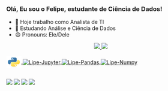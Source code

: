 ### Olá, Eu sou o Felipe, estudante de Ciência de Dados!

- 🔭 Hoje trabalho como Analista de TI
- 🌱 Estudando Análise e Ciência de Dados
- 😄 Pronouns: Ele/Dele

<div align="center">
  <a href="https://github.com/felipeacardozo">
  <img height="180em" src="https://github-readme-stats.vercel.app/api?username=felipeacardozo&show_icons=true&theme=gruvbox&include_all_commits=true&count_private=true"/>
  <img height="130em" src="https://github-readme-stats.vercel.app/api/top-langs/?username=felipeacardozo&layout=compact&langs_count=7&theme=gruvbox"/>    
</div>
  
<div style="display: inline_block"><br>
  <img align="center" alt="Lipe-Python" height="30" width="40" src="https://raw.githubusercontent.com/devicons/devicon/master/icons/python/python-original.svg">
  <img align="center" alt="Lipe-Jupyter" height="30" width="40" src="https://cdn.jsdelivr.net/gh/devicons/devicon/icons/jupyter/jupyter-original-wordmark.svg">
  <img align="center" alt="Lipe-Pandas" height="30" width="40" src="https://cdn.jsdelivr.net/gh/devicons/devicon/icons/pandas/pandas-original-wordmark.svg">
  <img align="center" alt="Lipe-Numpy" height="30" width="40" src="https://cdn.jsdelivr.net/gh/devicons/devicon/icons/numpy/numpy-original.svg">
</div>
  
  ##
  
<div> 
  <a href="https://www.linkedin.com/in/felipe-alves-cardozo/" target="_blank"><img src="https://img.shields.io/badge/-LinkedIn-%230077B5?style=for-the-badge&logo=linkedin&logoColor=white" target="_blank"></a> 
  <a href = "mailto:felipeacardozo@gmail.com"><img src="https://img.shields.io/badge/-Gmail-%23333?style=for-the-badge&logo=gmail&logoColor=white" target="_blank"></a>
  <a href="https://www.instagram.com/felipeacardozo/" target="_blank"><img src="https://img.shields.io/badge/-Instagram-%23E4405F?style=for-the-badge&logo=instagram&logoColor=white" target="_blank"></a>
  <a href="https://medium.com/@felipeacardozo" target="_blank"><img src="https://img.shields.io/badge/Medium-12100E?style=for-the-badge&logo=medium&logoColor=white" target="_blank"></a>
 
</div>
